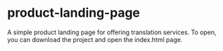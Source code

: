 # product-landing-page
A simple product landing page for offering translation services. To open, you can download the project and open the index.html page. 
